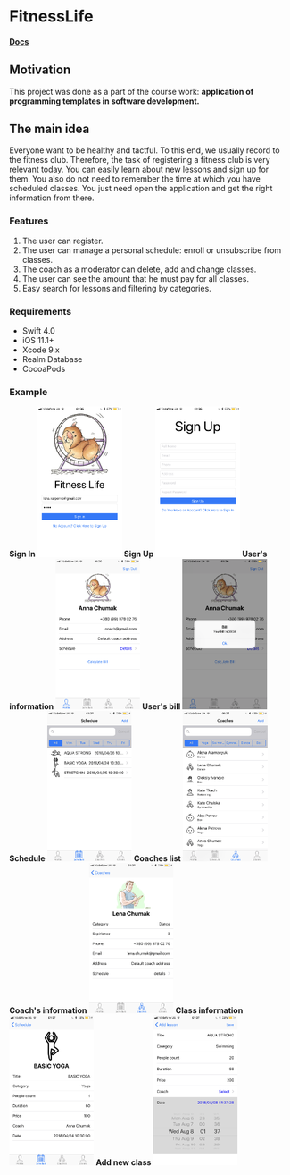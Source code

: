 # FitnessLife

#### [Docs](https://docs.google.com/document/d/1bxz1ocSrlYOd6PsBJMXv9oBXpvpd-GnsiGihsjskHCo/edit?usp=sharing)

## Motivation
This project was done as a part of the course work: **application of programming templates in software development.**
## The main idea
Everyone want to be healthy and tactful. To this end, we usually record to the fitness club. Therefore, the task of registering a fitness club is very relevant today. You can easily learn about new lessons and sign up for them. You also do not need to remember the time at which you have scheduled classes. You just need open the application and get the right information from there.

### Features
1. The user can register.
2. The user can manage a personal schedule: enroll or unsubscribe from classes.
3. The coach as a moderator can delete, add and change classes.
4. The user can see the amount that he must pay for all classes.
5. Easy search for lessons and filtering by categories.

### Requirements

* Swift 4.0
* iOS 11.1+
* Xcode 9.x
* Realm Database
* CocoaPods

### Example
**Sign In**
<img src="https://github.com/HelenKarpenko/courseWork/blob/assets/SignIn.png" width="30%">
**Sign Up**
<img src="https://github.com/HelenKarpenko/courseWork/blob/assets/SignUp.png" width="30%">
**User's information**
<img src="https://github.com/HelenKarpenko/courseWork/blob/assets/UserInfo.png" width="30%">
**User's bill**
<img src="https://github.com/HelenKarpenko/courseWork/blob/assets/UserBill.png" width="30%">
**Schedule**
<img src="https://github.com/HelenKarpenko/courseWork/blob/assets/Schedule.png" width="30%">
**Coaches list**
<img src="https://github.com/HelenKarpenko/courseWork/blob/assets/CoachList.png" width="30%">
**Coach's information**
<img src="https://github.com/HelenKarpenko/courseWork/blob/assets/CoachInfo.png" width="30%">
**Class information**
<img src="https://github.com/HelenKarpenko/courseWork/blob/assets/ClassInfo.png" width="30%">
**Add new class**
<img src="https://github.com/HelenKarpenko/courseWork/blob/assets/CreateNewClass.png" width="30%">


